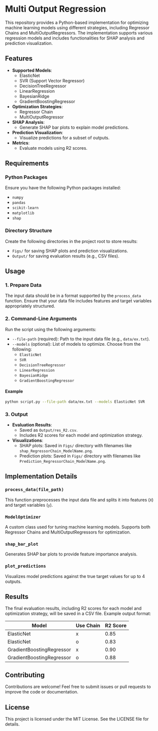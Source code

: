 # Multi Output Regression

This repository provides a Python-based implementation for optimizing machine learning models using different strategies, including Regressor Chains and MultiOutputRegressors. The implementation supports various regression models and includes functionalities for SHAP analysis and prediction visualization.

## Features
- **Supported Models**:
  - ElasticNet
  - SVR (Support Vector Regressor)
  - DecisionTreeRegressor
  - LinearRegression
  - BayesianRidge
  - GradientBoostingRegressor
- **Optimization Strategies**:
  - Regressor Chain
  - MultiOutputRegressor
- **SHAP Analysis**:
  - Generate SHAP bar plots to explain model predictions.
- **Prediction Visualization**:
  - Visualize predictions for a subset of outputs.
- **Metrics**:
  - Evaluate models using R2 scores.

## Requirements

### Python Packages
Ensure you have the following Python packages installed:
- `numpy`
- `pandas`
- `scikit-learn`
- `matplotlib`
- `shap`

### Directory Structure
Create the following directories in the project root to store results:
- `Figs/` for saving SHAP plots and prediction visualizations.
- `Output/` for saving evaluation results (e.g., CSV files).

## Usage

### 1. Prepare Data
The input data should be in a format supported by the `process_data` function. Ensure that your data file includes features and target variables appropriately structured.

### 2. Command-Line Arguments
Run the script using the following arguments:
- `--file-path` (required): Path to the input data file (e.g., `data/ex.txt`).
- `--models` (optional): List of models to optimize. Choose from the following:
  - `ElasticNet`
  - `SVR`
  - `DecisionTreeRegressor`
  - `LinearRegression`
  - `BayesianRidge`
  - `GradientBoostingRegressor`

#### Example
```bash
python script.py --file-path data/ex.txt --models ElasticNet SVR
```

### 3. Output
- **Evaluation Results**:
  - Saved as `Output/res_R2.csv`.
  - Includes R2 scores for each model and optimization strategy.
- **Visualizations**:
  - SHAP plots: Saved in `Figs/` directory with filenames like `shap_RegressorChain_ModelName.png`.
  - Prediction plots: Saved in `Figs/` directory with filenames like `Prediction_RegressorChain_ModelName.png`.

## Implementation Details

### `process_data(file_path)`
This function preprocesses the input data file and splits it into features (`X`) and target variables (`y`).

### `ModelOptimizer`
A custom class used for tuning machine learning models. Supports both Regressor Chains and MultiOutputRegressors for optimization.

### `shap_bar_plot`
Generates SHAP bar plots to provide feature importance analysis.

### `plot_predictions`
Visualizes model predictions against the true target values for up to 4 outputs.

## Results
The final evaluation results, including R2 scores for each model and optimization strategy, will be saved in a CSV file. Example output format:

| Model                   | Use Chain | R2 Score |
|-------------------------|-----------|----------|
| ElasticNet              | x         | 0.85     |
| ElasticNet              | o         | 0.83     |
| GradientBoostingRegressor | x         | 0.90     |
| GradientBoostingRegressor | o         | 0.88     |

## Contributing
Contributions are welcome! Feel free to submit issues or pull requests to improve the code or documentation.

## License
This project is licensed under the MIT License. See the LICENSE file for details.

